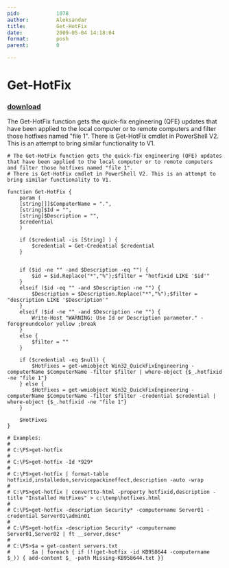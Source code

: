 ```yaml
---
pid:            1078
author:         Aleksandar
title:          Get-HotFix
date:           2009-05-04 14:18:04
format:         posh
parent:         0

---
```


# Get-HotFix

### [download](Scripts\1078.ps1)

The Get-HotFix function gets the quick-fix engineering (QFE) updates that have been applied to the local computer or to remote computers and filter those hotfixes named "file 1".
There is Get-HotFix cmdlet in PowerShell V2. This is an attempt to bring similar functionality to V1.


```posh
# The Get-HotFix function gets the quick-fix engineering (QFE) updates that have been applied to the local computer or to remote computers and filter those hotfixes named "file 1".
# There is Get-HotFix cmdlet in PowerShell V2. This is an attempt to bring similar functionality to V1.

function Get-HotFix {
	param (
	[string[]]$ComputerName = ".",
	[string]$Id = "",
	[string]$Description = "",
	$credential
	)

	if ($credential -is [String] ) {
		$credential = Get-Credential $credential
	}


	if ($id -ne "" -and $Description -eq "") {
		$id = $id.Replace("*","%");$filter = "hotfixid LIKE '$id'"
	}
	elseif ($id -eq "" -and $Description -ne "") {
		$Description = $Description.Replace("*","%");$filter = "description LIKE '$Description'"
	}
	elseif ($id -ne "" -and $Description -ne "") {
		Write-Host "WARNING: Use Id or Description parameter." -foregroundcolor yellow ;break
	}
	else {
		$filter = ""
	}

	if ($credential -eq $null) {
		$HotFixes = get-wmiobject Win32_QuickFixEngineering -computerName $ComputerName -filter $filter | where-object {$_.hotfixid -ne "file 1"}
	} else {
		$HotFixes = get-wmiobject Win32_QuickFixEngineering -computerName $ComputerName -filter $filter -credential $credential | where-object {$_.hotfixid -ne "file 1"}
	}

	$HotFixes
}

# Examples:
#
# C:\PS>get-hotfix
#
# C:\PS>get-hotfix -Id *929*
# 
# C:\PS>get-hotfix | format-table hotfixid,installedon,servicepackineffect,description -auto -wrap
# 
# C:\PS>get-hotfix | convertto-html -property hotfixid,description -title "Installed HotFixes" > c:\temp\hotfixes.html
# 
# C:\PS>get-hotfix -description Security* -computername Server01 -credential Server01\admin01
#
# C:\PS>get-hotfix -description Security* -computername Server01,Server02 | ft __server,desc*
# 
# C:\PS>$a = get-content servers.txt
#       $a | foreach { if (!(get-hotfix -id KB958644 -computername $_)) { add-content $_ -path Missing-KB958644.txt }}
```
